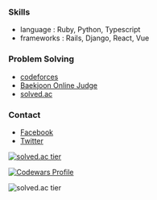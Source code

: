 ### Skills

* language : Ruby, Python, Typescript
* frameworks : Rails, Django, React, Vue

### Problem Solving

* [codeforces](https://codeforces.com/users/malkoring)
* [Baekjoon Online Judge](https://acmicpc.net/user/malkoring)
* [solved.ac](https://solved.ac/malkoring)

### Contact
* [Facebook](https://fb.com/kodingwarrior)
* [Twitter](https://twitter.com/kodingwarrior)

<p align="center">
  <a href="https://solved.ac/malkoring">
    
  ![solved.ac tier](http://mazassumnida.wtf/api/generate_badge?boj=malkoring)

  </a>
  <a href="https://www.codewars.com/users/kodingwarrior">
  
   ![Codewars Profile](https://www.codewars.com/users/kodingwarrior/badges/large)
    
  </a>
  
  ![solved.ac tier](http://mazassumnida.wtf/api/v2/generate_badge?boj=malkoring)

</p>
